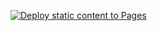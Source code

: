 [![Deploy static content to Pages](https://github.com/petternikolai/social-media-client/actions/workflows/pages.yml/badge.svg)](https://github.com/petternikolai/social-media-client/actions/workflows/pages.yml)

